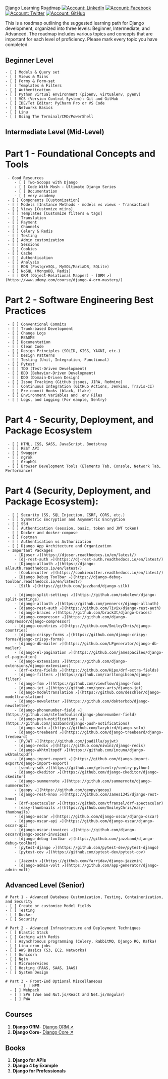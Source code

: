 Django Learning Roadmap
[![Account: LinkedIn](https://img.shields.io/badge/Eslam%Essam-LinkedIn-0077b5)](https://www.linkedin.com/in/eslames/)
[![Account: Facebook](https://img.shields.io/badge/Eslam%Essam-Facebook-3B5998)](https://www.facebook.com/EslamEss11)
[![Account: Twitter](https://img.shields.io/badge/Eslam%Essam-Twitter-0084b4)](https://twitter.com/Eslamemad)
[![Account: GitHub](https://img.shields.io/badge/Eslam%Essam-GitHub-2b3137)](https://github.com/EslamEs1)


This is a roadmap outlining the suggested learning path for Django development, organized into three levels: Beginner, Intermediate, and Advanced. The roadmap includes various topics and concepts that are important for each level of proficiency. Please mark every topic you have completed.

## Beginner Level

    - [ ] Models & Query set
    - [ ] Views & Miins
    - [ ] Forms & Form-set
    - [ ] Templates & Filters
    - [ ] Authentication
    - [ ] Python virtual environment (pipenv, virtualenv, pyenv)
    - [ ] VCS (Version Control System): Git and GitHub
    - [ ] IDE/Tet Editor: PyCharm Pro or VS Code
    - [ ] Networks Basics
    - [ ] Linu
    - [ ] Using The Terminal/CMD/PowerShell

## Intermediate Level (Mid-Level)

 # Part 1 - Foundational Concepts and Tools

	 - Good Resources
	    - [ ] Two-Scoops with Django
	 	- [ ] Code With Mosh - Ultimate Django Series
	    - [ ] Documentation
	    - [ ] very academy
	 - [ ] Components [Customization]
	 - [ ] Models [Instance Methods - models vs views - Transaction]
	 - [ ] Views [Customize miins]
	 - [ ] Templates [Customize filters & tags]
	 - [ ] Translation
	 - [ ] Payment
	 - [ ] Channels
	 - [ ] Celery & Redis
	 - [ ] Testing
	 - [ ] Admin customization
	 - [ ] Sessions
	 - [ ] Cookies
	 - [ ] Cache
	 - [ ] Authentication
	 - [ ] Analysis
	 - [ ] RDB (PostgreSQL, MySQL/MariaDB, SQLite)
	 - [ ] NoSQL (MongoDB, Redis)
	 - [ ] ORM (Object-Relational Mapper) - [ORM ↗](https://www.udemy.com/course/django-4-orm-mastery/)

 # Part 2 - Software Engineering Best Practices
	 - [ ] Conventional Commits
	 - [ ] Trunk-based Development
	 - [ ] Change Logs
	 - [ ] README
	 - [ ] Documentation
	 - [ ] Clean Code
	 - [ ] Design Principles (SOLID, KISS, YAGNI, etc.)
	 - [ ] Design Patterns
	 - [ ] Testing (Unit, Integration, Functional)
	 - [ ] Pytest
	 - [ ] TDD (Test-Driven Development)
	 - [ ] BDD (Behavior-Driven Development)
	 - [ ] DDD (Domain-Driven Design)
	 - [ ] Issue Tracking (GitHub issues, JIRA, Redmine)
	 - [ ] Continuous Integration (GitHub Actions, Jenkins, Travis-CI)
	 - [ ] Pre-commit Hooks (black, flake)
	 - [ ] Environment Variables and .env Files
	 - [ ] Logs, and Logging (For eample, Sentry)

 # Part 4 - Security, Deployment, and Package Ecosystem
	 - [ ] HTML, CSS, SASS, JavaScript, Bootstrap
	 - [ ] REST API
	 - [ ] Swagger
	 - [ ] ngrok
	 - [ ] GraphQL
	 - [ ] Browser Development Tools (Elements Tab, Console, Network Tab, Performance)

 # Part 4 (Security, Deployment, and Package Ecosystem):
	 - [ ] Security (SS, SQL Injection, CSRF, CORS, etc.)
	 - [ ] Symmetric Encryption and Asymmetric Encryption
	 - [ ] SSH
	 - [ ] Authentication (session, basic, token and JWT token)
	 - [ ] Docker and docker-compose
	 - [ ] Postman
	 - [ ] Authentication vs Authorization
	 - [ ] Django App Architecture and Organization
	 - Important Packages
	 	- [Djoser ↗](https://djoser.readthedocs.io/en/latest/)
		- [dj-rest-auth ↗](https://dj-rest-auth.readthedocs.io/en/latest/)
		- [Django-allauth ↗](https://django-allauth.readthedocs.io/en/latest/)
		- [Cookiecutter ↗](https://cookiecutter.readthedocs.io/en/latest/)
		- [Django Debug Toolbar ↗](https://django-debug-toolbar.readthedocs.io/en/latest/)
		- [Silk ↗](https://github.com/jazzband/django-silk)

		- [django-split-settings ↗](https://github.com/sobolevn/django-split-settings)
		- [django-allauth ↗](https://github.com/pennersr/django-allauth)
		- [django-rest-auth ↗](https://github.com/Tivix/django-rest-auth)
		- [django-braces ↗](https://github.com/brack3t/django-braces)
		- [django-compressor ↗](https://github.com/django-compressor/django-compressor)
		- [django-countries ↗](https://github.com/SmileyChris/django-countries)
		- [django-crispy-forms ↗](https://github.com/django-crispy-forms/django-crispy-forms)
		- [django-db-mailer ↗](https://github.com/LPgenerator/django-db-mailer)
		- [django-el-pagination ↗](https://github.com/jamespacileo/django-el-pagination)
		- [django-extensions ↗](https://github.com/django-extensions/django-extensions)
		- [drf-extra-fields ↗](https://github.com/Hipo/drf-extra-fields)
		- [django-filters ↗](https://github.com/carltongibson/django-filter)
		- [django-fsm ↗](https://github.com/viewflow/django-fsm)
		- [django-jet ↗](https://github.com/geex-arts/django-jet)
		- [django-modeltranslation ↗](https://github.com/deschler/django-modeltranslation)
		- [django-newsletter ↗](https://github.com/dokterbob/django-newsletter)
		- [django-phonenumber-field ↗](https://github.com/stefanfoulis/django-phonenumber-field)
		- [django-push-notifications ↗](https://github.com/jazzband/django-push-notifications)
		- [django-solo ↗](https://github.com/lazybird/django-solo)
		- [django-treebeard ↗](https://github.com/django-treebeard/django-treebeard)
		- [PyJWT ↗](https://github.com/jpadilla/pyjwt)
		- [django-redis ↗](https://github.com/niwinz/django-redis)
		- [django-wkhtmltopdf ↗](https://github.com/incuna/django-wkhtmltopdf)
		- [django-import-export ↗](https://github.com/django-import-export/django-import-export)
		- [sentry-sdk ↗](https://github.com/getsentry/sentry-python)
		- [django-ckeditor ↗](https://github.com/django-ckeditor/django-ckeditor)
		- [django-summernote ↗](https://github.com/summernote/django-summernote)
		- [geopy ↗](https://github.com/geopy/geopy)
		- [django-rest-knox ↗](https://github.com/James1345/django-rest-knox)
		- [drf-spectacular ↗](https://github.com/tfranzel/drf-spectacular)
		- [easy-thumbnails ↗](https://github.com/SmileyChris/easy-thumbnails)
		- [django-oscar ↗](https://github.com/django-oscar/django-oscar)
		- [django-oscar-api ↗](https://github.com/django-oscar/django-oscar-api)
		- [django-oscar-invoices ↗](https://github.com/django-oscar/django-oscar-invoices)
		- [django-debug-toolbar ↗](https://github.com/jazzband/django-debug-toolbar)
		- [pytest-django ↗](https://github.com/pytest-dev/pytest-django)
		- [pytest-cov ↗](https://github.com/pytest-dev/pytest-cov)

		- [Jazzmin ↗](https://github.com/farridav/django-jazzmin)
		- [django-admin-volt ↗](https://github.com/app-generator/django-admin-volt)




## Advanced Level (Senior)

    # Part 1 - Advanced Database Customization, Testing, Containerization, and Security
	- [ ] Create or customize Model fields
	- [ ] Testing
	- [ ] Docker
	- [ ] Security

    # Part 2 - Advanced Infrastructure and Deployment Techniques
	- [ ] Elastic Stack
	- [ ] Caching with Redis
	- [ ] Asynchronous programming (Celery, RabbitMQ, Django RQ, Kafka)
	- [ ] Linu cron jobs
	- [ ] AWS Basics (S3, EC2, Networks)
	- [ ] Gunicorn
	- [ ] Ngin
	- [ ] Microservices
	- [ ] Hosting (PAAS, SAAS, IAAS)
	- [ ] System Design

	# Part 3 - Front-End Optional Miscellaneous
          - [ ] NPM
	  - [ ] Webpack
	  - [ ] SPA (Vue and Nut.js/React and Net.js/Angular)
	  - [ ] PWA


## Courses 
1. **Django ORM**- [Django ORM ↗](https://www.udemy.com/course/django-4-orm-mastery/)
2. **Django Core**- [Django Core ↗](https://www.udemy.com/course/django-core/)


## Books
1. **Django for APIs**
2. **Django 4 by Example** 
3. **Django for Professionals**
 
